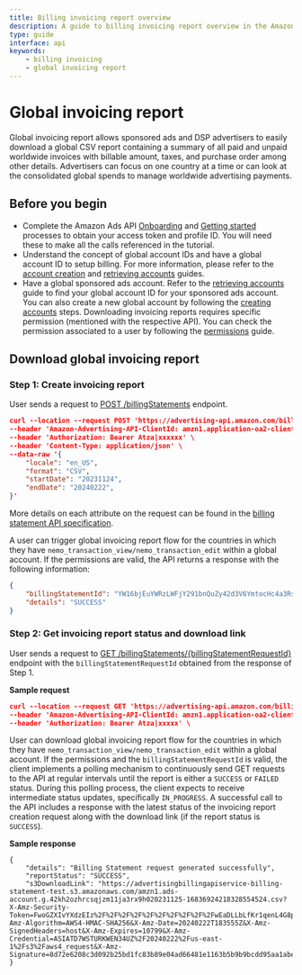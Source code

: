 ```yaml
---
title: Billing invoicing report overview
description: A guide to billing invoicing report overview in the Amazon Ads API
type: guide
interface: api
keywords:
    - billing invoicing
    - global invoicing report
---
```


# Global invoicing report 

Global invoicing report allows sponsored ads and DSP advertisers to easily download a global CSV report containing a summary of all paid and unpaid worldwide invoices with billable amount, taxes, and purchase order among other details. Advertisers can focus on one country at a time or can look at the consolidated global spends to manage worldwide advertising payments.

## Before you begin

* Complete the Amazon Ads API [Onboarding](guides/onboarding/overview) and [Getting started](guides/get-started/overview) processes to obtain your access token and profile ID. You will need these to make all the calls referenced in the tutorial.
* Understand the concept of global account IDs and have a global account ID to setup billing. For more information, please refer to the [account creation](guides/account-management/accounts/create-accounts) and [retrieving accounts](guides/account-management/accounts/retrieve-accounts) guides.
* Have a global sponsored ads account. Refer to the [retrieving accounts](guides/account-management/accounts/retrieve-accounts#tag/Targeting-Expression-Localization/operation/getLocalizedTargetingExpression) guide to find your global account ID for your sponsored ads account. You can also create a new global account by following the [creating accounts](guides/account-management/accounts/create-accounts) steps. Downloading invoicing reports requires specific permission (mentioned with the respective API). You can check the permission associated to a user by following the [permissions](guides/account-management/permissions) guide.

## Download global invoicing report

### Step 1: Create invoicing report

User sends a request to [POST /billingStatements](billing#tag/Billing-Statements) endpoint.

```json
curl --location --request POST 'https://advertising-api.amazon.com/billingStatements' \
--header 'Amazon-Advertising-API-ClientId: amzn1.application-oa2-client.xxxxxx' \
--header 'Authorization: Bearer Atza|xxxxxx' \
--header 'Content-Type: application/json' \
--data-raw '{
    "locale": "en_US",
    "format": "CSV",
    "startDate": "20231124",
    "endDate": "20240222",
}'
```

More details on each attribute on the request can be found in the [billing statement API specification](billing#tag/Billing-Statements). 

A user can trigger global invoicing report flow for the countries in which they have `nemo_transaction_view/nemo_transaction_edit` within a global account. If the permissions are valid, the API returns a response with the following information:

```json
{
    "billingStatementId": "YW16bjEuYWRzLWFjY291bnQuZy42d3V6YmtocHc4a3RsMGlkOGtvOGlnMGU5O0dMT0JBTF9BQ0NPVU5UJkNTVjtlbl9VUztBVUQ7MjAyMzExMjQ7MjAyNDAyMjI7MDAwMDAwMDAx",
    "details": "SUCCESS"
}
```

### Step 2: Get invoicing report status and download link

User sends a request to [GET /billingStatements/{billingStatementRequestId}](billing#tag/Billing-Statements/operation/GetBillingStatement) endpoint with the `billingStatementRequestId` obtained from the response of Step 1.

**Sample request**

```json
curl --location --request GET 'https://advertising-api.amazon.com/billingStatements/YW16bjEuYWRzLWFjY291bnQuZy42d3V6YmtocHc4a3RsMGlkOGtvOGlnMGU5O0dMT0JBTF9BQ0NPVU5UJkNTVjtlbl9VUztBVUQ7MjAyMzExMjQ7MjAyNDAyMjI7MDAwMDAwMDAx' \
--header 'Amazon-Advertising-API-ClientId: amzn1.application-oa2-client.xxxxx' \
--header 'Authorization: Bearer Atza|xxxxx' \
```

User can download global invoicing report flow for the countries in which they have `nemo_transaction_view/nemo_transaction_edit` within a global account. If the permissions and the `billingStatementRequestId` is valid, the client implements a polling mechanism to continuously send GET requests to the API at regular intervals until the report is either a `SUCCESS` or `FAILED` status. During this polling process, the client expects to receive intermediate status updates, specifically `IN_PROGRESS`. A successful call to the API includes a response with the latest status of the invoicing report creation request along with the download link (if the report status is `SUCCESS`).

**Sample response**

```
{
    "details": "Billing Statement request generated successfully",
    "reportStatus": "SUCCESS",
    "s3DownloadLink": "https://advertisingbillingapiservice-billing-statement-test.s3.amazonaws.com/amzn1.ads-account.g.42kh2ozhrcsqjzm11ja3rx9h020231125-16836924218328554524.csv?X-Amz-Security-Token=FwoGZXIvYXdzEIz%2F%2F%2F%2F%2F%2F%2F%2F%2F%2FwEaDLLbLfKr1qenL4G8pyK1ASsiRJVpLA3V482t9YmQFT5rhBhtIWgFSucy42Oeg9WRRXFQikTiD7mPxTmruToqKsoz0iuc6%2Fbi8h3OK9bVuh3KG7VvHCUQ1iz4kUtDVKk3BuhkrHHsnhcdhCMP%2Fkp64LQDS9XRnb7ygFvwgW9DfBBBXEC1Ydb5ZkeMUbUWbstmrziL5DIozi1%2FylEheivBoHYMsamq%2BrLB3HK86EjWlukXnqSx8eI1jIRvn51gOwm1VPFOXHsoi6jergYyLTAZI%2BNlO19BGfw2zMAwq18nuTNiCEGzUZKr4zUa8nwnJsLTuTDKV1Rzw0yZ7A%3D%3D&X-Amz-Algorithm=AWS4-HMAC-SHA256&X-Amz-Date=20240222T183555Z&X-Amz-SignedHeaders=host&X-Amz-Expires=10799&X-Amz-Credential=ASIATD7WSTURKWEN34UZ%2F20240222%2Fus-east-1%2Fs3%2Faws4_request&X-Amz-Signature=8d72e6208c3d092b25bd1fc83b89e04ad66481e1163b5b9b9bcdd95aa1abee82"
}
```
